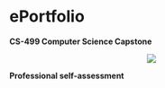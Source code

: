 # ePortfolio
**CS-499 Computer Science Capstone**

<center><img src="banner_eportfolio.jpg"></center>

**Professional self-assessment**
